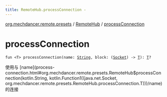 ```yaml
---
title: RemoteHub.processConnection - 
---
```


[org.mechdancer.remote.presets](../index.html) / [RemoteHub](index.html) / [processConnection](./process-connection.html)

# processConnection

`fun <T> processConnection(name: `[`String`](https://kotlinlang.org/api/latest/jvm/stdlib/kotlin/-string/index.html)`, block: (`[`Socket`](http://docs.oracle.com/javase/6/docs/api/java/net/Socket.html)`) -> `[`T`](process-connection.html#T)`): `[`T`](process-connection.html#T)`?`

使用与 [name](process-connection.html#org.mechdancer.remote.presets.RemoteHub$processConnection(kotlin.String, kotlin.Function1((java.net.Socket, org.mechdancer.remote.presets.RemoteHub.processConnection.T)))/name) 的连接

